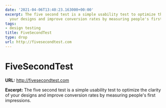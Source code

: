 ```yaml
---
date: '2021-04-06T13:40:23.163000+00:00'
excerpt: The five second test is a simple usability test to optimize the clarity of
  your designs and improve conversion rates by measuring people's first impressions.
tags:
- design testing
title: FiveSecondTest
type: drop
url: http://fivesecondtest.com
---
```


# FiveSecondTest

**URL:** http://fivesecondtest.com

**Excerpt:** The five second test is a simple usability test to optimize the clarity of your designs and improve conversion rates by measuring people's first impressions.

